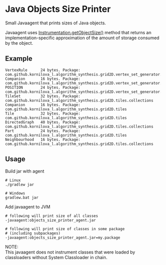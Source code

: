 # Java Objects Size Printer
Small Javaagent that prints sizes of Java objects.

Javaagent uses [Instrumentation.getObjectSize()](https://docs.oracle.com/javase/7/docs/api/java/lang/instrument/Instrumentation.html#getObjectSize(java.lang.Object)) method that returns an implementation-specific approximation of the amount of storage consumed by the object.

## Example
```
VertexRule    	24 bytes. Package: com.github.kornilova_l.algorithm_synthesis.grid2D.vertex_set_generator.rule
Companion     	16 bytes. Package: com.github.kornilova_l.algorithm_synthesis.grid2D.vertex_set_generator.rule
POSITION      	24 bytes. Package: com.github.kornilova_l.algorithm_synthesis.grid2D.vertex_set_generator.rule
TileSet       	32 bytes. Package: com.github.kornilova_l.algorithm_synthesis.grid2D.tiles.collections
Companion     	16 bytes. Package: com.github.kornilova_l.algorithm_synthesis.grid2D.tiles
Tile          	32 bytes. Package: com.github.kornilova_l.algorithm_synthesis.grid2D.tiles
DirectedGraph 	40 bytes. Package: com.github.kornilova_l.algorithm_synthesis.grid2D.tiles.collections
Part          	24 bytes. Package: com.github.kornilova_l.algorithm_synthesis.grid2D.tiles
Neighbourhood 	16 bytes. Package: com.github.kornilova_l.algorithm_synthesis.grid2D.tiles.collections
```

## Usage
Build jar with agent
```
# Linux
./gradlew jar

# Windows
gradlew.bat jar
```
Add javaagent to JVM
```
# following will print size of all classes
-javaagent:objects_size_printer_agent.jar

# following will print size of classes in some package 
# (including subpackages)
-javaagent:objects_size_printer_agent.jar=my.package
```

NOTE:  
This javaagent does not instrument classes that were loaded by classloaders without System Classloader in chain.